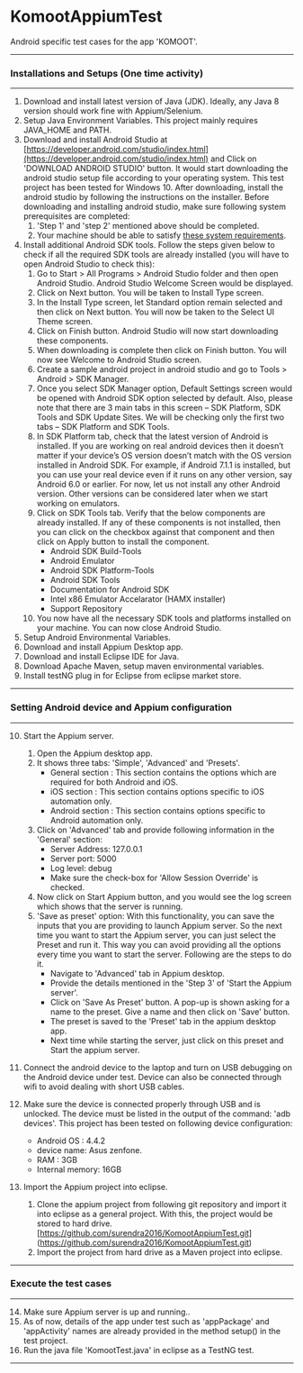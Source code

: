 # KomootAppiumTest

Android specific test cases for the app 'KOMOOT'.

***
### Installations and Setups (One time activity)
***

1. Download and install latest version of Java (JDK).  Ideally, any Java 8 version should work fine with Appium/Selenium.
2. Setup Java Environment Variables. This project mainly requires JAVA_HOME and PATH.
3. Download and install Android Studio at [https://developer.android.com/studio/index.html](https://developer.android.com/studio/index.html) and Click on 'DOWNLOAD ANDROID STUDIO' button. It would start downloading the android studio setup file according to your operating system. This test project has been tested for Windows 10. After downloading, install the android studio by following the instructions on the installer. Before downloading and installing android studio, make sure following system prerequisites are completed:
    1. 'Step 1' and 'step 2' mentioned above should be completed.
    2. Your machine should be able to satisfy [these system requirements](https://developer.android.com/studio/#Requirements).
4. Install additional Android SDK tools. Follow the steps given below to check if all the required SDK tools are already installed (you will have to open Android Studio to check this):
    1. Go to Start > All Programs > Android Studio folder and then open Android Studio.  Android Studio Welcome Screen would be displayed.
    2. Click on Next button. You will be taken to Install Type screen.
    3. In the Install Type screen, let Standard option remain selected and then click on Next button. You will now be taken to the Select UI Theme screen.
    4. Click on Finish button. Android Studio will now start downloading these components.
    5. When downloading is complete then click on Finish button. You will now see Welcome to Android Studio screen.
    6. Create a sample android project in android studio and go to Tools > Android > SDK Manager.
    7. Once you select SDK Manager option, Default Settings screen would be opened with Android SDK option selected by default. Also, please note that there are 3 main tabs in this screen – SDK Platform, SDK Tools and SDK Update Sites. We will be checking only the first two tabs – SDK Platform and SDK Tools.
    8. In SDK Platform tab, check that the latest version of Android is installed. If you are working on real android devices then it doesn’t matter if your device’s OS version doesn’t match with the OS version installed in Android SDK. For example, if Android 7.1.1 is installed, but you can use your real device even if it runs on any other version, say Android 6.0 or earlier. For now, let us not install any other Android version. Other versions can be considered later when we start working on emulators.
    9. Click on SDK Tools tab. Verify that the below components are already installed.  If any of these components is not installed, then you can click on the checkbox against that component and then click on Apply button to install the component.
        * Android SDK Build-Tools
        * Android Emulator
        * Android SDK Platform-Tools
        * Android SDK Tools
        * Documentation for Android SDK
        * Intel x86 Emulator Accelarator (HAMX installer)
        * Support Repository
    10. You now have all the necessary SDK tools and platforms installed on your machine. You can now close Android Studio.
5. Setup Android Environmental Variables.
6. Download and install Appium Desktop app.
7. Download and install Eclipse IDE for Java.
8. Download Apache Maven, setup maven environmental variables.
9. Install testNG plug in for Eclipse from eclipse market store.

***
### Setting Android device and Appium configuration
***

10. Start the Appium server.
    1. Open the Appium desktop app. 
    2. It shows three tabs: 'Simple', 'Advanced' and 'Presets'.
        * General section : This section contains the options which are required for both Android and iOS.
        * iOS section : This section contains options specific to iOS automation only.
        * Android section : This section contains options specific to Android automation only.
    3. Click on 'Advanced' tab and provide following information in the 'General' section:
        * Server Address: 127.0.0.1
        * Server port: 5000
        * Log level: debug
        * Make sure the check-box for 'Allow Session Override' is checked.
    4. Now click on Start Appium button, and you would see the log screen which shows that the server is running.
    5. 'Save as preset' option: With this functionality, you can save the inputs that you are providing to launch Appium server. So the next time you want to start the Appium server, you can just select the Preset and run it. This way you can avoid providing all the options every time you want to start the server. Following are the steps to do it.
        * Navigate to 'Advanced' tab in Appium desktop.
        * Provide the details mentioned in the 'Step 3' of 'Start the Appium server'.
        * Click on 'Save As Preset' button. A pop-up is shown asking for a name to the preset. Give a name and then click on 'Save' button.
        * The preset is saved to the 'Preset' tab in the appium desktop app.
        * Next time while starting the server, just click on this preset and Start the appium server.
11. Connect the android device to the laptop and turn on USB debugging on the Android device under test. Device can also be connected through wifi to avoid dealing with short USB cables.
12. Make sure the device is connected properly through USB and is unlocked. The device must be listed in the output of the command: 'adb devices'. This project has been tested on following device configuration:
    - Android OS : 4.4.2 
    - device name: Asus zenfone.
    - RAM : 3GB
    - Internal memory: 16GB

13. Import the Appium project into eclipse.
    1. Clone the appium project from following git repository and import it into eclipse as a general project. With this, the project would be stored to hard drive. [https://github.com/surendra2016/KomootAppiumTest.git] (https://github.com/surendra2016/KomootAppiumTest.git)
    2. Import the project from hard drive as a Maven project into eclipse.

***
### Execute the test cases 
***

14. Make sure Appium server is up and running..
15. As of now, details of the app under test such as 'appPackage' and 'appActivity' names are already provided in the method setup() in the test project. 
16. Run the java file 'KomootTest.java' in eclipse as a TestNG test.

***
